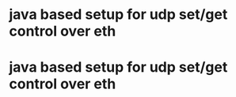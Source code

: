 # java based setup for udp set/get control over eth
# java based setup for udp set/get control over eth
